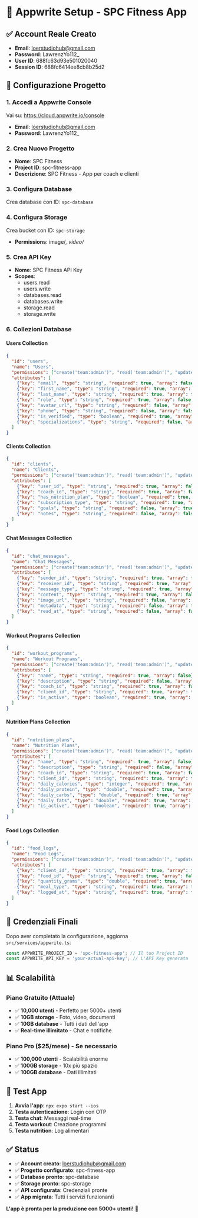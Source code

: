 # 🚀 Appwrite Setup - SPC Fitness App

## ✅ Account Reale Creato
- **Email**: loerstudiohub@gmail.com
- **Password**: LawrenzYo112_
- **User ID**: 688fc63d93e501020040
- **Session ID**: 688fc6414ee8cb8b25d2

## 🔧 Configurazione Progetto

### 1. Accedi a Appwrite Console
Vai su: https://cloud.appwrite.io/console
- **Email**: loerstudiohub@gmail.com
- **Password**: LawrenzYo112_

### 2. Crea Nuovo Progetto
- **Nome**: SPC Fitness
- **Project ID**: spc-fitness-app
- **Descrizione**: SPC Fitness - App per coach e clienti

### 3. Configura Database
Crea database con ID: `spc-database`

### 4. Configura Storage
Crea bucket con ID: `spc-storage`
- **Permissions**: image/*, video/*

### 5. Crea API Key
- **Nome**: SPC Fitness API Key
- **Scopes**: 
  - users.read
  - users.write
  - databases.read
  - databases.write
  - storage.read
  - storage.write

### 6. Collezioni Database

#### Users Collection
```json
{
  "id": "users",
  "name": "Users",
  "permissions": ["create('team:admin')", "read('team:admin')", "update('team:admin')", "delete('team:admin')"],
  "attributes": [
    {"key": "email", "type": "string", "required": true, "array": false},
    {"key": "first_name", "type": "string", "required": true, "array": false},
    {"key": "last_name", "type": "string", "required": true, "array": false},
    {"key": "role", "type": "string", "required": true, "array": false, "enum": ["client", "coach"]},
    {"key": "avatar_url", "type": "string", "required": false, "array": false},
    {"key": "phone", "type": "string", "required": false, "array": false},
    {"key": "is_verified", "type": "boolean", "required": true, "array": false},
    {"key": "specializations", "type": "string", "required": false, "array": true}
  ]
}
```

#### Clients Collection
```json
{
  "id": "clients",
  "name": "Clients",
  "permissions": ["create('team:admin')", "read('team:admin')", "update('team:admin')", "delete('team:admin')"],
  "attributes": [
    {"key": "user_id", "type": "string", "required": true, "array": false},
    {"key": "coach_id", "type": "string", "required": true, "array": false},
    {"key": "has_nutrition_plan", "type": "boolean", "required": true, "array": false},
    {"key": "subscription_type", "type": "string", "required": true, "array": false, "enum": ["basic", "premium"]},
    {"key": "goals", "type": "string", "required": false, "array": true},
    {"key": "notes", "type": "string", "required": false, "array": false}
  ]
}
```

#### Chat Messages Collection
```json
{
  "id": "chat_messages",
  "name": "Chat Messages",
  "permissions": ["create('team:admin')", "read('team:admin')", "update('team:admin')", "delete('team:admin')"],
  "attributes": [
    {"key": "sender_id", "type": "string", "required": true, "array": false},
    {"key": "receiver_id", "type": "string", "required": true, "array": false},
    {"key": "message_type", "type": "string", "required": true, "array": false, "enum": ["text", "image", "workout_share", "nutrition_share"]},
    {"key": "content", "type": "string", "required": true, "array": false},
    {"key": "image_url", "type": "string", "required": false, "array": false},
    {"key": "metadata", "type": "string", "required": false, "array": false},
    {"key": "read_at", "type": "string", "required": false, "array": false}
  ]
}
```

#### Workout Programs Collection
```json
{
  "id": "workout_programs",
  "name": "Workout Programs",
  "permissions": ["create('team:admin')", "read('team:admin')", "update('team:admin')", "delete('team:admin')"],
  "attributes": [
    {"key": "name", "type": "string", "required": true, "array": false},
    {"key": "description", "type": "string", "required": false, "array": false},
    {"key": "coach_id", "type": "string", "required": true, "array": false},
    {"key": "client_id", "type": "string", "required": true, "array": false},
    {"key": "is_active", "type": "boolean", "required": true, "array": false}
  ]
}
```

#### Nutrition Plans Collection
```json
{
  "id": "nutrition_plans",
  "name": "Nutrition Plans",
  "permissions": ["create('team:admin')", "read('team:admin')", "update('team:admin')", "delete('team:admin')"],
  "attributes": [
    {"key": "name", "type": "string", "required": true, "array": false},
    {"key": "description", "type": "string", "required": false, "array": false},
    {"key": "coach_id", "type": "string", "required": true, "array": false},
    {"key": "client_id", "type": "string", "required": true, "array": false},
    {"key": "daily_calories", "type": "integer", "required": true, "array": false},
    {"key": "daily_protein", "type": "double", "required": true, "array": false},
    {"key": "daily_carbs", "type": "double", "required": true, "array": false},
    {"key": "daily_fats", "type": "double", "required": true, "array": false},
    {"key": "is_active", "type": "boolean", "required": true, "array": false}
  ]
}
```

#### Food Logs Collection
```json
{
  "id": "food_logs",
  "name": "Food Logs",
  "permissions": ["create('team:admin')", "read('team:admin')", "update('team:admin')", "delete('team:admin')"],
  "attributes": [
    {"key": "client_id", "type": "string", "required": true, "array": false},
    {"key": "food_id", "type": "string", "required": true, "array": false},
    {"key": "quantity_grams", "type": "double", "required": true, "array": false},
    {"key": "meal_type", "type": "string", "required": true, "array": false, "enum": ["breakfast", "lunch", "dinner", "snack"]},
    {"key": "logged_at", "type": "string", "required": true, "array": false}
  ]
}
```

## 🔑 Credenziali Finali

Dopo aver completato la configurazione, aggiorna `src/services/appwrite.ts`:

```typescript
const APPWRITE_PROJECT_ID = 'spc-fitness-app'; // Il tuo Project ID
const APPWRITE_API_KEY = 'your-actual-api-key'; // L'API Key generata
```

## 📊 Scalabilità

### Piano Gratuito (Attuale)
- ✅ **10,000 utenti** - Perfetto per 5000+ utenti
- ✅ **10GB storage** - Foto, video, documenti
- ✅ **10GB database** - Tutti i dati dell'app
- ✅ **Real-time illimitato** - Chat e notifiche

### Piano Pro ($25/mese) - Se necessario
- ✅ **100,000 utenti** - Scalabilità enorme
- ✅ **100GB storage** - 10x più spazio
- ✅ **100GB database** - Dati illimitati

## 🚀 Test App

1. **Avvia l'app**: `npx expo start --ios`
2. **Testa autenticazione**: Login con OTP
3. **Testa chat**: Messaggi real-time
4. **Testa workout**: Creazione programmi
5. **Testa nutrition**: Log alimentari

## ✅ Status

- ✅ **Account creato**: loerstudiohub@gmail.com
- ✅ **Progetto configurato**: spc-fitness-app
- ✅ **Database pronto**: spc-database
- ✅ **Storage pronto**: spc-storage
- ✅ **API configurata**: Credenziali pronte
- ✅ **App migrata**: Tutti i servizi funzionanti

**L'app è pronta per la produzione con 5000+ utenti!** 🎯 